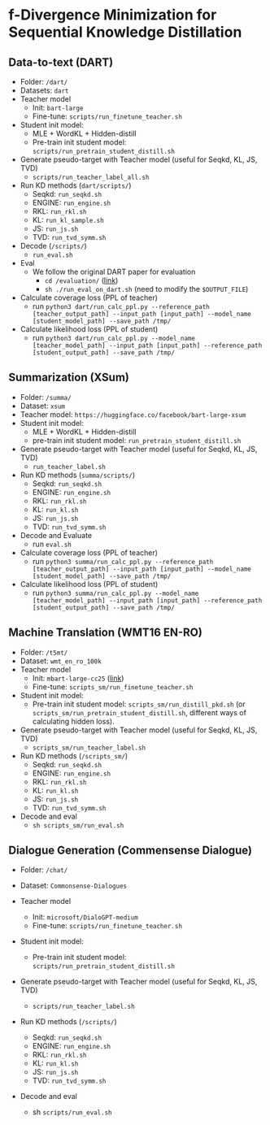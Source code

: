# f-Divergence Minimization for Sequential Knowledge Distillation


## Data-to-text (DART)

* Folder: `/dart/` 
* Datasets: `dart`
* Teacher model
  * Init: `bart-large`
  * Fine-tune: `scripts/run_finetune_teacher.sh`
* Student init model:
  * MLE + WordKL + Hidden-distill
  * Pre-train init student model: `scripts/run_pretrain_student_distill.sh`
* Generate pseudo-target with Teacher model (useful for Seqkd, KL, JS, TVD)
  * `scripts/run_teacher_label_all.sh`
* Run KD methods (`dart/scripts/`)
  * Seqkd: `run_seqkd.sh`
  * ENGINE: `run_engine.sh`
  * RKL: `run_rkl.sh`
  * KL: `run_kl_sample.sh`
  * JS: `run_js.sh`
  * TVD: `run_tvd_symm.sh`
* Decode (`/scripts/`)
  * `run_eval.sh`
* Eval
  * We follow the original DART paper for evaluation
    * `cd /evaluation/` ([link](https://github.com/Yale-LILY/dart/tree/master/evaluation))
    * `sh ./run_eval_on_dart.sh` (need to modify the `$OUTPUT_FILE`)
* Calculate coverage loss (PPL of teacher)
  * run `python3 dart/run_calc_ppl.py --reference_path [teacher_output_path] --input_path [input_path] --model_name [student_model_path] --save_path /tmp/`
* Calculate likelihood loss (PPL of student)
  * run `python3 dart/run_calc_ppl.py --model_name [teacher_model_path] --input_path [input_path] --reference_path [student_output_path] --save_path /tmp/`

## Summarization (XSum)

* Folder: `/summa/`
* Dataset: `xsum`
* Teacher model: `https://huggingface.co/facebook/bart-large-xsum`
* Student init model:
  * MLE + WordKL + Hidden-distill
  * pre-train init student model: `run_pretrain_student_distill.sh`
* Generate pseudo-target with Teacher model (useful for Seqkd, KL, JS, TVD)
  * `run_teacher_label.sh`
* Run KD methods (`summa/scripts/`)
  * Seqkd: `run_seqkd.sh`
  * ENGINE: `run_engine.sh`
  * RKL: `run_rkl.sh`
  * KL: `run_kl.sh`
  * JS: `run_js.sh`
  * TVD: `run_tvd_symm.sh`
* Decode and Evaluate
  * run `eval.sh`
* Calculate coverage loss (PPL of teacher)
  * run `python3 summa/run_calc_ppl.py --reference_path [teacher_output_path] --input_path [input_path] --model_name [student_model_path] --save_path /tmp/`
* Calculate likelihood loss (PPL of student)
  * run `python3 summa/run_calc_ppl.py --model_name [teacher_model_path] --input_path [input_path] --reference_path [student_output_path] --save_path /tmp/`
  
## Machine Translation (WMT16 EN-RO)

* Folder: `/t5mt/` 
* Dataset: `wmt_en_ro_100k`
* Teacher model
  * Init: `mbart-large-cc25` ([link](https://huggingface.co/facebook/mbart-large-cc25/tree/main))
  * Fine-tune: `scripts_sm/run_finetune_teacher.sh`
* Student init model:
  * Pre-train init student model: `scripts_sm/run_distill_pkd.sh` (or `scripts_sm/run_pretrain_student_distill.sh`, different ways of calculating hidden loss).
* Generate pseudo-target with Teacher model (useful for Seqkd, KL, JS, TVD)
  * `scripts_sm/run_teacher_label.sh`
* Run KD methods (`/scripts_sm/`)
  * Seqkd: `run_seqkd.sh`
  * ENGINE: `run_engine.sh`
  * RKL: `run_rkl.sh`
  * KL: `run_kl.sh`
  * JS: `run_js.sh`
  * TVD: `run_tvd_symm.sh`
* Decode and eval
  * `sh scripts_sm/run_eval.sh`

## Dialogue Generation (Commensense Dialogue)

* Folder: `/chat/`
* Dataset: `Commonsense-Dialogues`
* Teacher model
  * Init: `microsoft/DialoGPT-medium`
  * Fine-tune: `scripts/run_finetune_teacher.sh`
* Student init model:
  * Pre-train init student model: `scripts/run_pretrain_student_distill.sh`
* Generate pseudo-target with Teacher model (useful for Seqkd, KL, JS, TVD)
  * `scripts/run_teacher_label.sh`
* Run KD methods (`/scripts/`)
  * Seqkd: `run_seqkd.sh`
  * ENGINE: `run_engine.sh`
  * RKL: `run_rkl.sh`
  * KL: `run_kl.sh`
  * JS: `run_js.sh`
  * TVD: `run_tvd_symm.sh`

* Decode and eval
  * sh `scripts/run_eval.sh`

